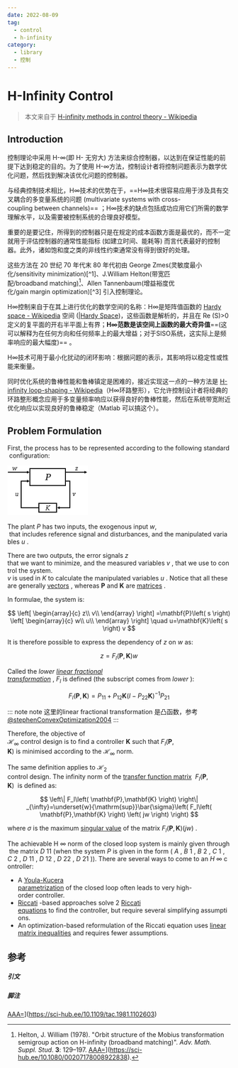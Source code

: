 ```yaml
---
date: 2022-08-09
tag:
  - control
  - h-infinity
category:
  - library
  - 控制
---
```



# H-Infinity Control

> 本文来自于 [H-infinity methods in control theory - Wikipedia](https://en.wikipedia.org/wiki/H-infinity_methods_in_control_theory)

## Introduction

控制理论中采用 H-∞(即 H- 无穷大) 方法来综合控制器，以达到在保证性能的前提下达到稳定的目的。为了使用 H-∞方法，控制设计者将控制问题表示为数学优化问题，然后找到解决该优化问题的控制器。

与经典控制技术相比，H∞技术的优势在于，==H∞技术很容易应用于涉及具有交叉耦合的多变量系统的问题 (multivariate systems with cross-coupling between channels)== ；H∞技术的缺点包括成功应用它们所需的数学理解水平，以及需要被控制系统的合理良好模型。

重要的是要记住，所得到的控制器只是在规定的成本函数方面是最优的，而不一定就用于评估控制器的通常性能指标 (如建立时间、能耗等) 而言代表最好的控制器。此外，诸如饱和度之类的非线性约束通常没有得到很好的处理。

这些方法在 20 世纪 70 年代末 80 年代初由 George Zmes(灵敏度最小化/sensitivity minimization)[^1]、J.William Helton(带宽匹配/broadband matching)[^2]、Allen Tannenbaum(增益裕度优化/gain margin optimization)[^3] 引入控制理论。


H∞控制来自于在其上进行优化的数学空间的名称：H∞是矩阵值函数的 [Hardy space - Wikipedia](https://en.wikipedia.org/wiki/Hardy_space) 空间 ([|Hardy Space](./../math/杂项/Hardy-space.md))，这些函数是解析的，并且在 Re (S)>0 定义的复平面的开右半平面上有界；**H∞范数是该空间上函数的最大奇异值**==(这可以解释为在任何方向和任何频率上的最大增益；对于SISO系统，这实际上是频率响应的最大幅度)== 。

H∞技术可用于最小化扰动的闭环影响：根据问题的表示，其影响将以稳定性或性能来衡量。

同时优化系统的鲁棒性能和鲁棒镇定是困难的，接近实现这一点的一种方法是 [H-infinity loop-shaping - Wikipedia](https://en.wikipedia.org/wiki/H-infinity_loop-shaping)（H∞环路整形），它允许控制设计者将经典的环路整形概念应用于多变量频率响应以获得良好的鲁棒性能，然后在系统带宽附近优化响应以实现良好的鲁棒稳定（Matlab 可以搞这个）。

## Problem Formulation

First, the process has to be represented according to the following standard configuration:

![Pasted image 20220524101436](./assets/Pasted-image-20220524101436.png)

The plant _P_ has two inputs, the exogenous input _w_,  that includes reference signal and disturbances, and the manipulated variables _u_ . 

There are two outputs, the error signals _z_ that we want to minimize, and the measured variables _v_ , that we use to control the system. 
_v_ is used in _K_ to calculate the manipulated variables _u_ . Notice that all these are generally [vectors](https://en.wikipedia.org/wiki/Vector_(geometry) "Vector (geometry)") , whereas **P** and **K** are [matrices](https://en.wikipedia.org/wiki/Matrix_(mathematics) "Matrix (mathematics)") .

In formulae, the system is:


$$
\left[ \begin{array}{c}
	z\\
	v\\
\end{array} \right] =\mathbf{P}\left( s \right) \left[ \begin{array}{c}
	w\\
	u\\
\end{array} \right] \quad u=\mathbf{K}\left( s \right) v
$$

It is therefore possible to express the dependency of _z_ on _w_ as:

$$
z=F_l\left( \mathbf{P},\mathbf{K} \right) w
$$


Called the _lower [linear fractional transformation](https://en.wikipedia.org/wiki/Linear_fractional_transformation "Linear fractional transformation")_ , $F_l$ is defined (the subscript comes from _lower_ ):


$$
F_l\left( \mathbf{P},\mathbf{K} \right) =P_{11}+P_{12}\mathbf{K}\left( I-P_{22}\mathbf{K} \right) ^{-1}P_{21}
$$

::: note note
这里的linear fractional transformation 是凸函数，参考[@stephenConvexOptimization2004](.//)
:::


Therefore, the objective of $\mathcal{H} _{\infty}$ control design is to find a controller $\mathbf{K}$ such that $F_{l}(\mathbf{P} ,\mathbf{K})$ is minimised according to the ${\mathcal {H}}_{\infty}$ norm. 

The same definition applies to $\mathcal{H}_2$ control design. The infinity norm of the [transfer function matrix](https://en.wikipedia.org/wiki/Transfer_function_matrix "Transfer function matrix")  $F_{l}(\mathbf{P} ,\mathbf{K})$  is defined as:


$$
\left\| F_l\left( \mathbf{P},\mathbf{K} \right) \right\| _{\infty}=\underset{w}{\mathrm{sup}}\bar{\sigma}\left( F_l\left( \mathbf{P},\mathbf{K} \right) \left( jw \right) \right) 
$$


where $\sigma$ is the maximum [singular value](https://en.wikipedia.org/wiki/Singular_value "Singular value") of the matrix $F_{l}(\mathbf{P} ,\mathbf{K})(jw)$ .

The achievable H ∞ norm of the closed loop system is mainly given through the matrix _D_ 11 (when the system _P_ is given in the form ( _A_ , _B_ 1 , _B_ 2 , _C_ 1 , _C_ 2 , _D_ 11 , _D_ 12 , _D_ 22 , _D_ 21 )). There are several ways to come to an _H_ ∞ controller:

- A [Youla-Kucera parametrization](https://en.wikipedia.org/wiki/Youla-Kucera_parametrization "Youla-Kucera parametrization") of the closed loop often leads to very high-order controller.
- [Riccati](https://en.wikipedia.org/wiki/Riccati_equation "Riccati equation") -based approaches solve 2 [Riccati equations](https://en.wikipedia.org/wiki/Riccati_equation "Riccati equation") to find the controller, but require several simplifying assumptions.
- An optimization-based reformulation of the Riccati equation uses [linear matrix inequalities](https://en.wikipedia.org/wiki/Linear_matrix_inequality) and requires fewer assumptions.

## 参考

##### 引文
##### 脚注

[AAA=](.//)](https://sci-hub.ee/10.1109/tac.1981.1102603)
[^2]: Helton, J. William (1978). "Orbit structure of the Mobius transformation semigroup action on H-infinity (broadband matching)". _Adv. Math. Suppl. Stud_. **3**: 129–197.
[AAA=](.//)](https://sci-hub.ee/10.1080/00207178008922838).
